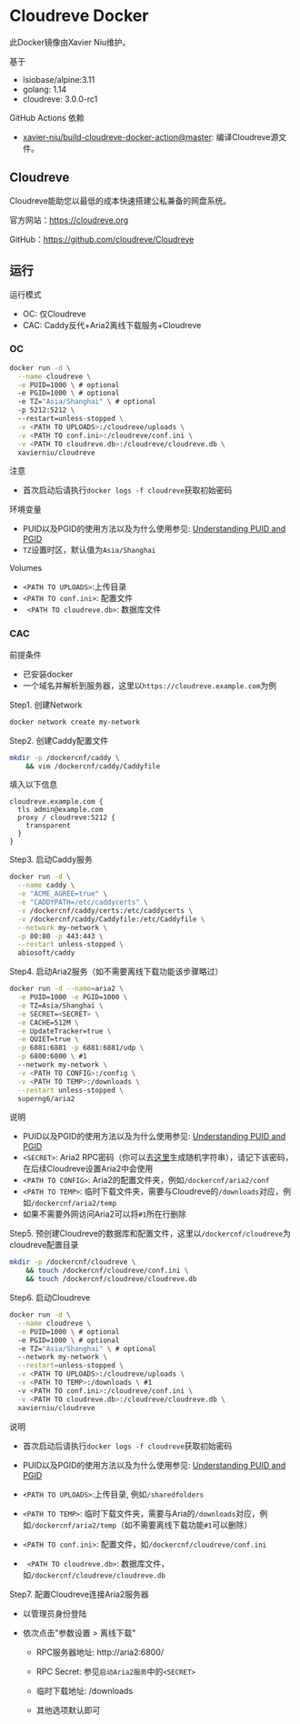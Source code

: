 # Cloudreve Docker

此Docker镜像由Xavier Niu维护。

基于

- lsiobase/alpine:3.11
- golang: 1.14
- cloudreve: 3.0.0-rc1

GitHub Actions 依赖

- [xavier-niu/build-cloudreve-docker-action@master](https://github.com/xavier-niu/build-cloudreve-docker-action): 编译Cloudreve源文件。

## Cloudreve

Cloudreve能助您以最低的成本快速搭建公私兼备的网盘系统。

官方网站：https://cloudreve.org

GitHub：https://github.com/cloudreve/Cloudreve

## 运行

运行模式

- OC: 仅Cloudreve
- CAC: Caddy反代+Aria2离线下载服务+Cloudreve

### OC

```bash
docker run -d \
  --name cloudreve \
  -e PUID=1000 \ # optional
  -e PGID=1000 \ # optional
  -e TZ="Asia/Shanghai" \ # optional
  -p 5212:5212 \ 
  --restart=unless-stopped \
  -v <PATH TO UPLOADS>:/cloudreve/uploads \
  -v <PATH TO conf.ini>:/cloudreve/conf.ini \
  -v <PATH TO cloudreve.db>:/cloudreve/cloudreve.db \
  xavierniu/cloudreve
```

注意

- 首次启动后请执行`docker logs -f cloudreve`获取初始密码

环境变量

- PUID以及PGID的使用方法以及为什么使用参见: [Understanding PUID and PGID](https://docs.linuxserver.io/general/understanding-puid-and-pgid)
- `TZ`设置时区，默认值为`Asia/Shanghai`

Volumes

- `<PATH TO UPLOADS>`:上传目录
- `<PATH TO conf.ini>`: 配置文件
- ` <PATH TO cloudreve.db>`: 数据库文件

### CAC

前提条件

- 已安装docker
- 一个域名并解析到服务器，这里以`https://cloudreve.example.com`为例

Step1. 创建Network

```bash
docker network create my-network
```

Step2. 创建Caddy配置文件

```bash
mkdir -p /dockercnf/caddy \
	&& vim /dockercnf/caddy/Caddyfile
```

填入以下信息

```
cloudreve.example.com {
  tls admin@example.com
  proxy / cloudreve:5212 {
    transparent
  }
}
```

Step3. 启动Caddy服务

```bash
docker run -d \
  --name caddy \
  -e "ACME_AGREE=true" \
  -e "CADDYPATH=/etc/caddycerts" \
  -v /dockercnf/caddy/certs:/etc/caddycerts \
  -v /dockercnf/caddy/Caddyfile:/etc/Caddyfile \
  --network my-network \
  -p 80:80 -p 443:443 \
  --restart unless-stopped \
  abiosoft/caddy
```

Step4. 启动Aria2服务（如不需要离线下载功能该步骤略过）

```bash
docker run -d --name=aria2 \
  -e PUID=1000 -e PGID=1000 \
  -e TZ=Asia/Shanghai \
  -e SECRET=<SECRET> \
  -e CACHE=512M \
  -e UpdateTracker=true \
  -e QUIET=true \
  -p 6881:6881 -p 6881:6881/udp \
  -p 6800:6800 \ #1
  --network my-network \
  -v <PATH TO CONFIG>:/config \
  -v <PATH TO TEMP>:/downloads \
  --restart unless-stopped \
  superng6/aria2
```

说明

- PUID以及PGID的使用方法以及为什么使用参见: [Understanding PUID and PGID](https://docs.linuxserver.io/general/understanding-puid-and-pgid)
- `<SECRET>`: Aria2 RPC密码（你可以去[这里](https://miniwebtool.com/zh-cn/random-string-generator/)生成随机字符串），请记下该密码，在后续Cloudreve设置Aria2中会使用
- `<PATH TO CONFIG>`: Aria2的配置文件夹，例如`/dockercnf/aria2/conf`
- `<PATH TO TEMP>`: 临时下载文件夹，需要与Cloudreve的`/downloads`对应，例如`/dockercnf/aria2/temp`
- 如果不需要外网访问Aria2可以将`#1`所在行删除

Step5. 预创建Cloudreve的数据库和配置文件，这里以`/dockercnf/cloudreve`为cloudreve配置目录

```bash
mkdir -p /dockercnf/cloudreve \
	&& touch /dockercnf/cloudreve/conf.ini \
	&& touch /dockercnf/cloudreve/cloudreve.db
```

Step6. 启动Cloudreve

```bash
docker run -d \
  --name cloudreve \
  -e PUID=1000 \ # optional
  -e PGID=1000 \ # optional
  -e TZ="Asia/Shanghai" \ # optional
  --network my-network \
  --restart=unless-stopped \
  -v <PATH TO UPLOADS>:/cloudreve/uploads \
  -v <PATH TO TEMP>:/downloads \ #1
  -v <PATH TO conf.ini>:/cloudreve/conf.ini \
  -v <PATH TO cloudreve.db>:/cloudreve/cloudreve.db \
  xavierniu/cloudreve
```

说明

- 首次启动后请执行`docker logs -f cloudreve`获取初始密码

- PUID以及PGID的使用方法以及为什么使用参见: [Understanding PUID and PGID](https://docs.linuxserver.io/general/understanding-puid-and-pgid)

- `<PATH TO UPLOADS>`:上传目录, 例如`/sharedfolders`
- `<PATH TO TEMP>`: 临时下载文件夹，需要与Aria的`/downloads`对应，例如`/dockercnf/aria2/temp`（如不需要离线下载功能`#1`可以删除）
- `<PATH TO conf.ini>`: 配置文件，如`/dockercnf/cloudreve/conf.ini`
- ` <PATH TO cloudreve.db>`: 数据库文件，如`/dockercnf/cloudreve/cloudreve.db`

Step7. 配置Cloudreve连接Aria2服务器

- 以管理员身份登陆

- 依次点击"参数设置 > 离线下载"

  - RPC服务器地址: http://aria2:6800/
  - RPC Secret: 参见`启动Aria2服务`中的`<SECRET>`
  - 临时下载地址: /downloads
  
  - 其他选项默认即可